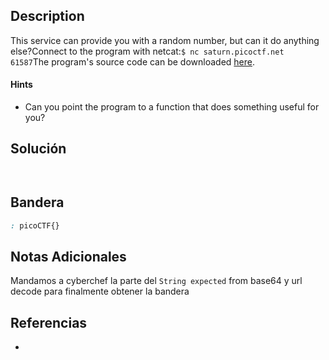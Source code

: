## Description

This service can provide you with a random number, but can it do anything else?Connect to the program with netcat:`$ nc saturn.picoctf.net 61587`The program's source code can be downloaded [here](https://artifacts.picoctf.net/c/515/picker-I.py).
#### Hints
- Can you point the program to a function that does something useful for you?
## Solución

```shell


```
## Bandera
```css
: picoCTF{}
```
## Notas Adicionales

Mandamos a cyberchef la parte del ``String expected`` from base64 y url decode para finalmente obtener la bandera 

## Referencias
- 
